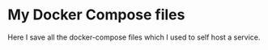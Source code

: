# My Docker Compose files
Here I save all the docker-compose files which I used to self host a service.